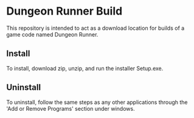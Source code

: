 # Dungeon Runner Build
This repository is intended to act as a download location for builds of a game code named Dungeon Runner.

## Install
To install, download zip, unzip, and run the installer Setup.exe.

## Uninstall
To uninstall, follow the same steps as any other applications through the 'Add or Remove Programs' section under windows.
